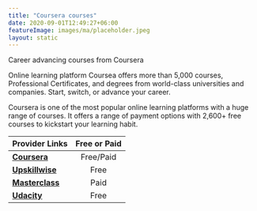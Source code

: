 ```yaml
---
title: "Coursera courses"
date: 2020-09-01T12:49:27+06:00
featureImage: images/ma/placeholder.jpeg
layout: static
---
```


Career advancing courses from Coursera

Online learning platform Coursea offers more than 5,000 courses, Professional Certificates, and degrees from world-class universities and companies. Start, switch, or advance your career.

Coursera is one of the most popular online learning platforms with a huge range of courses. It offers a range of payment options with 2,600+ free courses to kickstart your learning habit.

| Provider Links      | Free or Paid  |  
| :-----------          | :--------------:      |  
| [**Coursera**](https://www.coursera.org/) | Free/Paid | 
| [**Upskillwise**](https://upskillwise.com/online-learning-platforms/) | Free | 
| [**Masterclass**](https://www.masterclass.com/) | Paid | 
| [**Udacity**](https://www.udacity.com/) | Free | 
  

<br/><br/>






